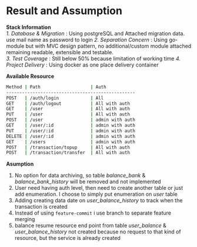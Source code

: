 
# Result and Assumption

**Stack Information**  
*1. Database & Migration* : Using postgreSQL and Attached migration data. use mail name as password to login
*2. Separation Concern* : Using go-module but with MVC design pattern, no additional/custom module attached
remaining readable, extensible and testable.  
*3. Test Coverage* : Still below 50% because limitation of working time
*4. Project Delivery* : Using docker as one place delivery container

**Available Resource**
```bash
Method | Path                   | Auth
-------------------------------------------------
POST   | /auth/login            | All
GET    | /auth/logout           | All with auth
GET    | /user                  | All with auth
PUT    | /user                  | All with auth
POST   | /user                  | admin with auth
GET    | /user/:id              | admin with auth
PUT    | /user/:id              | admin with auth
DELETE | /user/:id              | admin with auth
GET    | /users                 | admin with auth
POST   | /transaction/topup     | All with auth
POST   | /transaction/transfer  | All with auth

```

__Asumption__<br>
1. No option for data archiving, so table *balance_bank* & *balance_bank_history* will be removed and not implemented
2. User need having auth level, then need to create another table or just add enumeration. I choose to simply put enumeration on *user* table
3. Adding creating data date on *user_balance_history* to track when the transaction is created
4. Instead of using `feature-commit` i use branch to separate feature merging
5. balance resume resource end point from table *user_balance* & *user_balance_history* not created because no request to that kind of resource, but the service is already created